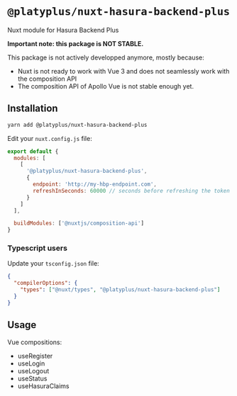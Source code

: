# `@platyplus/nuxt-hasura-backend-plus`

Nuxt module for Hasura Backend Plus

**Important note: this package is NOT STABLE.**

This package is not actively developped anymore, mostly because:

- Nuxt is not ready to work with Vue 3 and does not seamlessly work with the composition API
- The composition API of Apollo Vue is not stable enough yet.

## Installation

```sh
yarn add @platyplus/nuxt-hasura-backend-plus
```

Edit your `nuxt.config.js` file:

```js
export default {
  modules: [
    [
      '@platyplus/nuxt-hasura-backend-plus',
      {
        endpoint: 'http://my-hbp-endpoint.com',
        refreshInSeconds: 60000 // seconds before refreshing the token
      }
    ]
  ],

  buildModules: ['@nuxtjs/composition-api']
}
```

### Typescript users

Update your `tsconfig.json` file:

```json
{
  "compilerOptions": {
    "types": ["@nuxt/types", "@platyplus/nuxt-hasura-backend-plus"]
  }
}
```

## Usage

Vue compositions:

- useRegister
- useLogin
- useLogout
- useStatus
- useHasuraClaims
